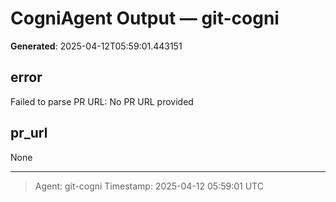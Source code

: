 # CogniAgent Output — git-cogni

**Generated**: 2025-04-12T05:59:01.443151

## error
Failed to parse PR URL: No PR URL provided

## pr_url
None

---
> Agent: git-cogni
> Timestamp: 2025-04-12 05:59:01 UTC